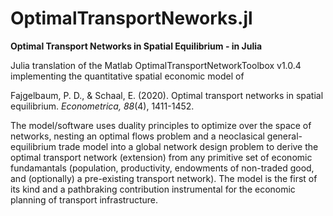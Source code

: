 # OptimalTransportNeworks.jl
**Optimal Transport Networks in Spatial Equilibrium - in Julia**

Julia translation of the Matlab OptimalTransportNetworkToolbox v1.0.4 implementing the quantitative spatial economic model of

Fajgelbaum, P. D., & Schaal, E. (2020). Optimal transport networks in spatial equilibrium. *Econometrica, 88*(4), 1411-1452.

The model/software uses duality principles to optimize over the space of networks, nesting an optimal flows problem and a neoclasical general-equilibrium trade model into a global network design problem to derive the optimal transport network (extension) from any primitive set of economic fundamantals (population, productivity, endowments of non-traded good, and (optionally) a pre-existing transport network). The model is the first of its kind and a pathbraking contribution instrumental for the economic planning of transport infrastructure.

